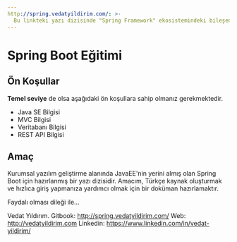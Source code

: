 ```yaml
---
http://spring.vedatyildirim.com/: >-
  Bu linkteki yazı dizisinde "Spring Framework" ekosistemindeki bileşenleri ve Spring Boot ile kullanımlarını anlatmaya çalışacağım.
---
```


# Spring Boot Eğitimi

## Ön Koşullar

**Temel seviye** de olsa aşağıdaki ön koşullara sahip olmanız gerekmektedir.

* Java SE Bilgisi
* MVC Bilgisi
* Veritabanı Bilgisi
* REST API Bilgisi

## Amaç

Kurumsal yazılım geliştirme alanında JavaEE'nin yerini almış olan Spring Boot için hazırlanmış bir yazı dizisidir.
Amacım, Türkçe kaynak oluşturmak ve hızlıca giriş yapmanıza yardımcı olmak için bir doküman hazırlamaktır.

Faydalı olması dileği ile...

Vedat Yıldırım.
Gitbook: http://spring.vedatyildirim.com/
Web: http://vedatyildirim.com
Linkedin: https://www.linkedin.com/in/vedat-yildirim/
